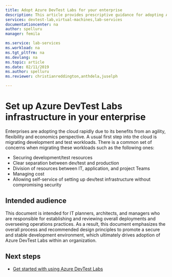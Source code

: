 ```yaml
---
title: Adopt Azure DevTest Labs for your enterprise
description: This article provides prescriptive guidance for adopting Azure DevTest Labs in your enterprise. 
services: devtest-lab,virtual-machines,lab-services
documentationcenter: na
author: spelluru
manager: femila

ms.service: lab-services
ms.workload: na
ms.tgt_pltfrm: na
ms.devlang: na
ms.topic: article
ms.date: 02/11/2019
ms.author: spelluru
ms.reviewer: christianreddington,anthdela,juselph

---
```


# Set up Azure DevTest Labs infrastructure in your enterprise
Enterprises are adopting the cloud rapidly due to its benefits from an agility, flexibility and economics perspective. A usual first step into the cloud is migrating development and test workloads. There is a common set of concerns when migrating these workloads such as the following ones: 

- Securing development/test resources
- Clear separation between dev/test and production
- Division of resources between IT, application, and project Teams
- Managing cost
- Allowing self-service of setting up dev/test infrastructure without compromising security

## Intended audience
This document is intended for IT planners, architects, and managers who are responsible for establishing and reviewing overall deployments and overseeing operations practices. As a result, this document emphasizes the overall process and recommended design principles to promote a secure and stable development environment, which ultimately drives adoption of Azure DevTest Labs within an
organization.

## Next steps
- [Get started with using Azure DevTest Labs](devtest-lab-guidance-get-started.md)